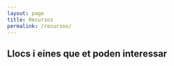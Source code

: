 ```yaml
---
layout: page
title: Recursos
permalink: /recursos/
---
```

## Llocs i eines que et poden interessar


